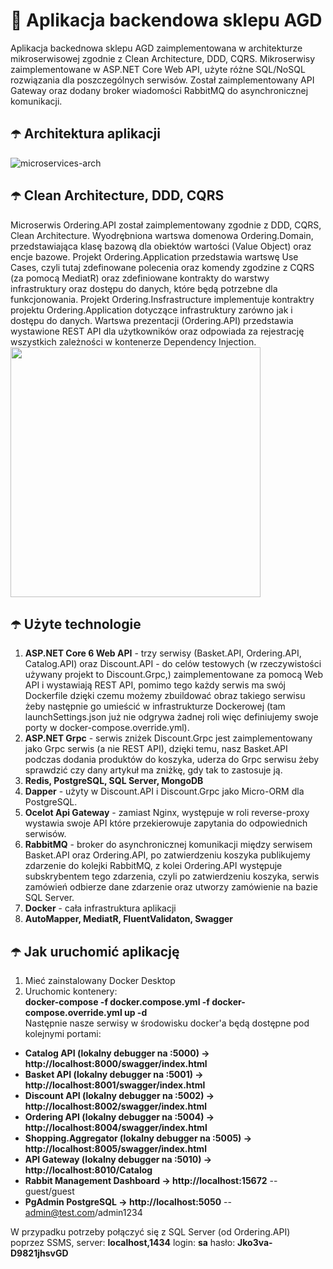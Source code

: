 # 💍 Aplikacja backendowa sklepu AGD
Aplikacja backednowa sklepu AGD zaimplementowana w architekturze mikroserwisowej zgodnie z Clean Architecture, DDD, CQRS. Mikroserwisy zaimplementowane w ASP.NET Core Web API, użyte różne SQL/NoSQL rozwiązania dla poszczególnych serwisów. Został zaimplementowany API Gateway oraz dodany broker wiadomości RabbitMQ do asynchronicznej komunikacji.

## ☂️ Architektura aplikacji
![microservices-arch](https://user-images.githubusercontent.com/19534189/233836196-fea3257f-63ed-4f89-8195-664bf48adab8.png)

## ☂️ Clean Architecture, DDD, CQRS
Microserwis Ordering.API został zaimplementowany zgodnie z DDD, CQRS, Clean Architecture. Wyodrębniona wartswa domenowa Ordering.Domain, przedstawiająca klasę bazową dla obiektów wartości (Value Object)
oraz encje bazowe. Projekt Ordering.Application przedstawia wartswę Use Cases, czyli tutaj zdefinowane polecenia oraz komendy zgodzine z CQRS (za pomocą MediatR) oraz zdefiniowane kontrakty
do warstwy infrastruktury oraz dostępu do danych, które będą potrzebne dla funkcjonowania. Projekt Ordering.Insfrastructure implementuje kontraktry projektu Ordering.Application dotyczące infrastruktury zarówno
jak i dostępu do danych. Wartswa prezentacji (Ordering.API) przedstawia wystawione REST API dla użytkowników oraz odpowiada za rejestrację wszystkich zależności w kontenerze Dependency Injection.  
<img src="https://user-images.githubusercontent.com/19534189/233836464-eab4d473-b80e-4367-80a7-55a987f38574.png"  width="400" height="400">  
## ☂️ Użyte technologie
1. **ASP.NET Core 6 Web API** - trzy serwisy (Basket.API, Ordering.API, Catalog.API) oraz Discount.API - do celów testowych (w rzeczywistości używany projekt to Discount.Grpc,) zaimplementowane za pomocą
Web API i wystawiają REST API, pomimo tego każdy serwis ma swój Dockerfile dzięki czemu możemy zbuildować obraz takiego serwisu żeby następnie go umieścić w infrastrukturze Dockerowej (tam launchSettings.json już nie odgrywa żadnej roli więc definiujemy swoje porty w docker-compose.override.yml).
2. **ASP.NET Grpc** - serwis zniżek Discount.Grpc jest zaimplementowany jako Grpc serwis (a nie REST API), dzięki temu, nasz Basket.API podczas dodania produktów do koszyka, uderza do Grpc serwisu
żeby sprawdzić czy dany artykuł ma zniżkę, gdy tak to zastosuje ją.
3. **Redis, PostgreSQL, SQL Server, MongoDB**
4. **Dapper** - użyty w Discount.API i Discount.Grpc jako Micro-ORM dla PostgreSQL.
5. **Ocelot Api Gateway** - zamiast Nginx, występuje w roli reverse-proxy wystawia swoje API które przekierowuje zapytania do odpowiednich serwisów.
6. **RabbitMQ** - broker do asynchronicznej komunikacji między serwisem Basket.API oraz Ordering.API, po zatwierdzeniu koszyka publikujemy zdarzenie do kolejki RabbitMQ, z kolei Ordering.API
występuje subskrybentem tego zdarzenia, czyli po zatwierdzeniu koszyka, serwis zamówień odbierze dane zdarzenie oraz utworzy zamówienie na bazie SQL Server.
7. **Docker** - cała infrastruktura aplikacji
8. **AutoMapper, MediatR, FluentValidaton, Swagger**

## ☂️ Jak uruchomić aplikację
1. Mieć zainstalowany Docker Desktop
2. Uruchomic kontenery:  
**docker-compose -f docker.compose.yml -f docker-compose.override.yml up -d**  
Następnie nasze serwisy w środowisku docker'a będą dostępne pod kolejnymi portami:
* **Catalog API (lokalny debugger na :5000) -> http://localhost:8000/swagger/index.html**
* **Basket API (lokalny debugger na :5001) -> http://localhost:8001/swagger/index.html**
* **Discount API (lokalny debugger na :5002) -> http://localhost:8002/swagger/index.html**
* **Ordering API (lokalny debugger na :5004) -> http://localhost:8004/swagger/index.html**
* **Shopping.Aggregator (lokalny debugger na :5005) -> http://localhost:8005/swagger/index.html**
* **API Gateway (lokalny debugger na :5010) -> http://localhost:8010/Catalog**
* **Rabbit Management Dashboard -> http://localhost:15672**   -- guest/guest
* **PgAdmin PostgreSQL -> http://localhost:5050**   -- admin@test.com/admin1234  


W przypadku potrzeby połączyć się z SQL Server (od Ordering.API) poprzez SSMS, server: **localhost,1434** login: **sa** hasło: **Jko3va-D9821jhsvGD**
